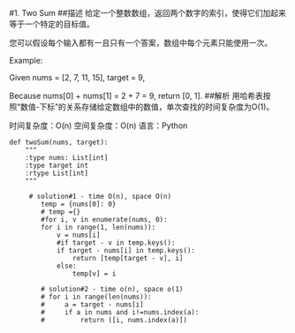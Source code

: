 #1. Two Sum
##描述
给定一个整数数组，返回两个数字的索引，使得它们加起来等于一个特定的目标值。

您可以假设每个输入都有一且只有一个答案，数组中每个元素只能使用一次。

Example:

Given nums = [2, 7, 11, 15], target = 9,

Because nums[0] + nums[1] = 2 + 7 = 9,
return [0, 1].
##解析
用哈希表按照“数值-下标”的关系存储给定数组中的数值，单次查找的时间复杂度为O(1)。

时间复杂度：O(n)
空间复杂度：O(n)
语言：Python

```
def twoSum(nums, target):
    """
    :type nums: List[int]
    :type target int
    :rtype List[int]
    """

     # solution#1 - time O(n), space O(n)
        temp = {nums[0]: 0}
        # temp ={}
        #for i, v in enumerate(nums, 0):
        for i in range(1, len(nums)):
            v = nums[i]
            #if target - v in temp.keys():
            if target - nums[i] in temp.keys():
                return [temp[target - v], i]
            else:
                temp[v] = i

        # solution#2 - time o(n), space o(1)
        # for i in range(len(nums)):
        #     a = target - nums[i]
        #     if a in nums and i!=nums.index(a):
        #         return ([i, nums.index(a)])
```
